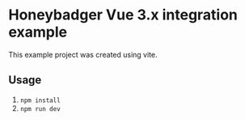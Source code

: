 # Honeybadger Vue 3.x integration example

This example project was created using vite.

## Usage

1. `npm install`
2. `npm run dev`
